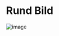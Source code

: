 # Rund Bild
![image](https://user-images.githubusercontent.com/50366078/230793429-34aec0e0-dde6-4aba-9a10-098d97aa928f.png)
